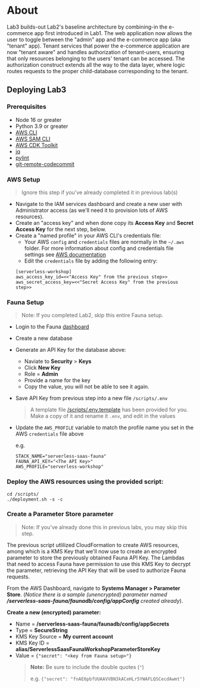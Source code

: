 # About

Lab3 builds-out Lab2's baseline architecture by combining-in the e-commerce app first introduced in Lab1. 
The web application now allows the user to toggle between the "admin" app and the e-commerce app (aka "tenant" app). 
Tenant services that power the e-commerce application are now "tenant aware" and handles authorization of
tenant-users, ensuring that only resources belonging to the users' tenant can be accessed. The authorization
construct extends all the way to the data layer, where logic routes requests to the proper child-database 
corresponding to the tenant.

## Deploying Lab3

### Prerequisites
* Node 16 or greater
* Python 3.9 or greater
* [AWS CLI](https://docs.aws.amazon.com/cli/latest/userguide/getting-started-install.html)
* [AWS SAM CLI](https://docs.aws.amazon.com/serverless-application-model/latest/developerguide/install-sam-cli.html)
* [AWS CDK Toolkit](https://docs.aws.amazon.com/cdk/v2/guide/cli.html)
* [jq](https://pypi.org/project/jq/)
* [pylint](https://pypi.org/project/pylint/)
* [git-remote-codecommit](https://pypi.org/project/git-remote-codecommit/)

### AWS Setup
> Ignore this step if you've already completed it in previous lab(s)
* Navigate to the IAM services dashboard and create a new user with Administrator access (as we'll need it to provision lots
  of AWS resources).
* Create an "access key" and when done copy its **Access Key** and **Secret Access Key** for the next step, below.
* Create a "named profile" in your AWS CLI's credentials file:
  * Your AWS `config` and `credentials` files are normally in the `~/.aws` folder. For more information about config and credentials
    file settings see [AWS documentation](https://docs.aws.amazon.com/cli/latest/userguide/cli-configure-files.html#cli-configure-files-using-profiles)
  * Edit the `credentials` file by adding the following entry: 
  ```
  [serverless-workshop]
  aws_access_key_id=<<"Access Key" from the previous step>>
  aws_secret_access_key=<<"Secret Access Key" from the previous step>>
  ```

### Fauna Setup
> Note: If you completed Lab2, skip this entire Fauna setup.

* Login to the Fauna [dashboard](https://dashboard.fauna.com)
* Create a new database
* Generate an API Key for the database above:
  * Naviate to __Security__ > __Keys__
  * Click **New Key**
  * Role = **Admin**
  * Provide a name for the key
  * Copy the value, you will not be able to see it again.
* Save API Key from previous step into a new file `/scripts/.env`
  > A template file [/scripts/.env.template](./scripts/.env.template) has been provided for you. Make a copy of it and rename it `.env`, and edit in the values
* Update the `AWS_PROFILE` variable to match the profile name you set in the AWS `credentials` file above

  e.g. 
  ```
  STACK_NAME="serverless-saas-fauna"
  FAUNA_API_KEY="<The API Key>"
  AWS_PROFILE="serverless-workshop"
  ```


### Deploy the AWS resources using the provided script:
```
cd /scripts/
./deployment.sh -s -c
```

### Create a Parameter Store parameter
> Note: If you've already done this in previous labs, you may skip this step.
> 
The previous script utlilized CloudFormation to create AWS resources, among which is a KMS Key that we'll
now use to create an encrypted parameter to store the previously obtained Fauna API Key. 
The Lambdas that need to access Fauna have permission to use this KMS Key to decrypt the parameter, 
retrieving the API Key that will be used to authorize Fauna requests.

From the AWS Dashboard, navigate to **Systems Manager > Parameter Store**. (*Notice there is a sample (unencrypted) parameter
named **/serverless-saas-fauna/faunadb/config/appConfig** created already*). 

**Create a new (encrypted) parameter:**

* Name = **/serverless-saas-fauna/faunadb/config/appSecrets**
* Type = **SecureString**
* KMS Key Source = **My current account**
* KMS Key ID = **alias/ServerlessSaasFaunaWorkshopParameterStoreKey**
* Value = `{"secret": "<key from Fauna setup>"}`
  > **Note:** Be sure to include the double quotes (`"`)
  >
  > e.g. `{"secret": "fnAE6pbfUUAAVVBN3kACeHLr5YWAFLQSCecdAwmt"}`